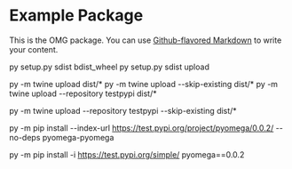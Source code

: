 # Example Package

This is the OMG package. You can use
[Github-flavored Markdown](https://guides.github.com/features/mastering-markdown/)
to write your content.

py setup.py sdist bdist_wheel
py setup.py sdist upload

py -m twine upload dist/*
py -m twine upload --skip-existing dist/*
py -m twine upload --repository testpypi dist/*

py -m twine upload --repository testpypi --skip-existing dist/*


py -m pip install --index-url  https://test.pypi.org/project/pyomega/0.0.2/ --no-deps pyomega-pyomega

py -m pip install -i https://test.pypi.org/simple/ pyomega==0.0.2

